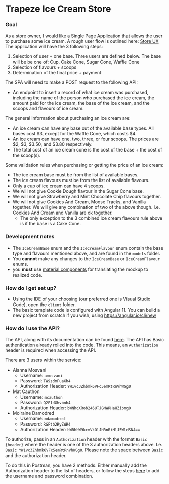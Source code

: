 # Trapeze Ice Cream Store #

### Goal
As a store owner, I would like a Single Page Application that allows the user to purchase some ice cream.
A rough user flow is outlined here: [Store UX](https://www.figma.com/file/8rSa9tu1uPqp4oXhit1jGC/Core-Ice-Cream-Shop?node-id=0:1)
The application will have the 3 following steps:

 1. Selection of user + one base. Three users are defined below. The base will be be one of: Cup, Cake Cone, Sugar Cone, Waffle Cone
 2. Selection of flavours + scoops
 3. Determination of the final price + payment

 The SPA will need to make a POST request to the following API:

 - An endpoint to insert a record of what ice cream was purchased, including the name of the person who purchased the ice cream, the amount paid for the ice cream, the base of the ice cream, and the scoops and flavours of ice cream.

The general information about purchasing an ice cream are:

 - An ice cream can have any base out of the available base types. All bases cost $3, except for the Waffle Cone, which costs $4.
 - An ice cream can have one, two, three, or four scoops. The prices are $2, $3, $3.50, and $3.80 respectively.
 - The total cost of an ice cream cone is the cost of the base + the cost of the scoop(s).

Some validation rules when purchasing or getting the price of an ice cream:

 - The ice cream base must be from the list of available bases.
 - The ice cream flavours must be from the list of available flavours.
 - Only a cup of ice cream can have 4 scoops.
 - We will not give Cookie Dough flavour in the Sugar Cone base.
 - We will not give Strawberry and Mint Chocolate Chip flavours together.
 - We will not give Cookies And Cream, Moose Tracks, and Vanilla together. We will give any combination of two of the above though. I.e. Cookies And Cream  and Vanilla are ok together.
	 - The only exception to the 3 combined ice cream flavours rule above is if the base is a Cake Cone.

### Development notes

 - The `IceCreamBase` enum and the `IceCreamFlavour` enum contain the base type and flavours mentioned above, and are found in the `models` folder.
 - You **cannot** make any changes to the `IceCreamBase` or `IceCreamFlavour` enums.
 - you **must** use [material components](https://v11.material.angular.io/) for translating the mockup to realized code.

### How do I get set up?

 - Using the IDE of your choosing (our preferred one is Visual Studio Code), open the `client` folder. 
 - The basic template code is configured with Angular 11. You can build a new project from scratch if you wish, using https://angular.io/cli/new

### How do I use the API?

The API, along with its documentation can be found [here](https://trapezeicecreamapi.azurewebsites.net/swagger/).
The API has Basic authentication already rolled into the code. This means, an `Authorization` header is required when accessing the API. 

There are 3 users within the service:

 - Alanna Mosvani
	 - Username: `amosvani`
	 - Password: `TW9zdmFuaXh4`
	 - Authorization Header: `YW1vc3Zhbmk6VFc5emRtRnVhWGg0`
 -  Mat Cauthon
	 - Username: `mcauthon`
	 - Password: `Q2F1dGhvbnh4`
	 - Authorization Header: `bWNhdXRob246UTJGMWRHaHZibmg0`
 -  Moiraine Damodred
	 - Username: `mdamodred`
	 - Password: `RGFtb2RyZWR4`
	 - Authorization Header: `bWRhbW9kcmVkOlJHRnRiMlJ5WldSNA==`

To authorize, pass in an `Authorization` header with the format `Basic {header}` where the header is one of the 3 authorization headers above. I.e. `Basic YW1vc3Zhbmk6VFc5emRtRnVhWGg0`. Please note the space between `Basic` and the authorization header.

To do this in Postman, you have 2 methods. Either manually add the Authorization header to the list of headers, or follow the steps [here](https://learning.postman.com/docs/sending-requests/authorization/#basic-auth) to add the username and password combination.